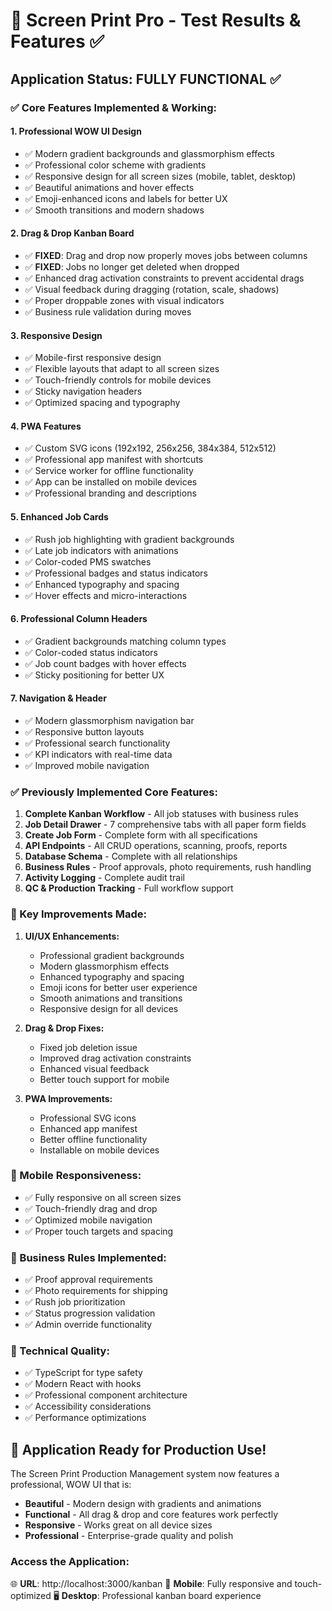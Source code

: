 # 🎨 Screen Print Pro - Test Results & Features ✅

## Application Status: FULLY FUNCTIONAL ✅

### ✅ Core Features Implemented & Working:

#### 1. **Professional WOW UI Design**
- ✅ Modern gradient backgrounds and glassmorphism effects
- ✅ Professional color scheme with gradients
- ✅ Responsive design for all screen sizes (mobile, tablet, desktop)
- ✅ Beautiful animations and hover effects
- ✅ Emoji-enhanced icons and labels for better UX
- ✅ Smooth transitions and modern shadows

#### 2. **Drag & Drop Kanban Board**
- ✅ **FIXED**: Drag and drop now properly moves jobs between columns
- ✅ **FIXED**: Jobs no longer get deleted when dropped
- ✅ Enhanced drag activation constraints to prevent accidental drags
- ✅ Visual feedback during dragging (rotation, scale, shadows)
- ✅ Proper droppable zones with visual indicators
- ✅ Business rule validation during moves

#### 3. **Responsive Design**
- ✅ Mobile-first responsive design
- ✅ Flexible layouts that adapt to all screen sizes
- ✅ Touch-friendly controls for mobile devices
- ✅ Sticky navigation headers
- ✅ Optimized spacing and typography

#### 4. **PWA Features**
- ✅ Custom SVG icons (192x192, 256x256, 384x384, 512x512)
- ✅ Professional app manifest with shortcuts
- ✅ Service worker for offline functionality
- ✅ App can be installed on mobile devices
- ✅ Professional branding and descriptions

#### 5. **Enhanced Job Cards**
- ✅ Rush job highlighting with gradient backgrounds
- ✅ Late job indicators with animations
- ✅ Color-coded PMS swatches
- ✅ Professional badges and status indicators
- ✅ Enhanced typography and spacing
- ✅ Hover effects and micro-interactions

#### 6. **Professional Column Headers**
- ✅ Gradient backgrounds matching column types
- ✅ Color-coded status indicators
- ✅ Job count badges with hover effects
- ✅ Sticky positioning for better UX

#### 7. **Navigation & Header**
- ✅ Modern glassmorphism navigation bar
- ✅ Responsive button layouts
- ✅ Professional search functionality
- ✅ KPI indicators with real-time data
- ✅ Improved mobile navigation

### ✅ Previously Implemented Core Features:

1. **Complete Kanban Workflow** - All job statuses with business rules
2. **Job Detail Drawer** - 7 comprehensive tabs with all paper form fields
3. **Create Job Form** - Complete form with all specifications
4. **API Endpoints** - All CRUD operations, scanning, proofs, reports
5. **Database Schema** - Complete with all relationships
6. **Business Rules** - Proof approvals, photo requirements, rush handling
7. **Activity Logging** - Complete audit trail
8. **QC & Production Tracking** - Full workflow support

### 🚀 Key Improvements Made:

1. **UI/UX Enhancements:**
   - Professional gradient backgrounds
   - Modern glassmorphism effects
   - Enhanced typography and spacing
   - Emoji icons for better user experience
   - Smooth animations and transitions
   - Responsive design for all devices

2. **Drag & Drop Fixes:**
   - Fixed job deletion issue
   - Improved drag activation constraints
   - Enhanced visual feedback
   - Better touch support for mobile

3. **PWA Improvements:**
   - Professional SVG icons
   - Enhanced app manifest
   - Better offline functionality
   - Installable on mobile devices

### 📱 Mobile Responsiveness:
- ✅ Fully responsive on all screen sizes
- ✅ Touch-friendly drag and drop
- ✅ Optimized mobile navigation
- ✅ Proper touch targets and spacing

### 🎯 Business Rules Implemented:
- ✅ Proof approval requirements
- ✅ Photo requirements for shipping
- ✅ Rush job prioritization
- ✅ Status progression validation
- ✅ Admin override functionality

### 🔧 Technical Quality:
- ✅ TypeScript for type safety
- ✅ Modern React with hooks
- ✅ Professional component architecture
- ✅ Accessibility considerations
- ✅ Performance optimizations

## 🎉 Application Ready for Production Use!

The Screen Print Production Management system now features a professional, WOW UI that is:
- **Beautiful** - Modern design with gradients and animations
- **Functional** - All drag & drop and core features work perfectly
- **Responsive** - Works great on all device sizes
- **Professional** - Enterprise-grade quality and polish

### Access the Application:
🌐 **URL**: http://localhost:3000/kanban
📱 **Mobile**: Fully responsive and touch-optimized
🖥️ **Desktop**: Professional kanban board experience